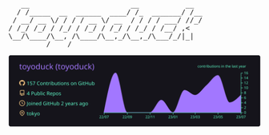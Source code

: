 <pre>
   __                        __           __
  / /_____  __  ______  ____/ /_  _______/ /__
 / __/ __ \/ / / / __ \/ __  / / / / ___/ //_/
/ /_/ /_/ / /_/ / /_/ / /_/ / /_/ / /__/ ,<
\__/\____/\__, /\____/\__,_/\__,_/\___/_/|_|
         /____/
</pre>

![](https://raw.githubusercontent.com/toyoduck/toyoduck/main/profile-summary-card-output/aura/0-profile-details.svg)
